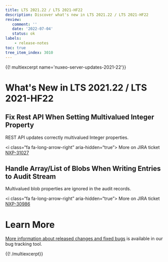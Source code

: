 ```yaml
---
title: LTS 2021.22 / LTS 2021-HF22
description: Discover what's new in LTS 2021.22 / LTS 2021-HF22
review:
   comment: ''
   date: '2022-07-04'
   status: ok
labels:
    - release-notes
toc: true
tree_item_index: 3010
---
```


{{! multiexcerpt name='nuxeo-server-updates-2021-22'}}
# What's New in LTS 2021.22 / LTS 2021-HF22

## Fix Rest API When Setting Multivalued Integer Property

REST API updates correctly multivalued Integer properties.

<i class=“fa fa-long-arrow-right” aria-hidden=“true”></i>&nbsp;More on JIRA ticket [NXP-31027](https://jira.nuxeo.com/browse/NXP-31027)

## Handle Array/List of Blobs When Writing Entries to Audit Stream

Multivalued blob properties are ignored in the audit records.

<i class=“fa fa-long-arrow-right” aria-hidden=“true”></i>&nbsp;More on JIRA ticket [NXP-30986](https://jira.nuxeo.com/browse/NXP-30986)


# Learn More

[More information about released changes and fixed bugs](https://jira.nuxeo.com/secure/ReleaseNote.jspa?projectId=10011&version=21699) is available in our bug tracking tool.

{{! /multiexcerpt}}
